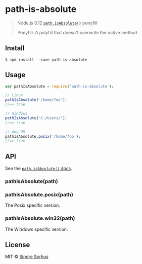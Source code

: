 # path-is-absolute

> Node.js 0.12 [`path.isAbsolute()`](http://nodejs.org/api/path.html#path_path_isabsolute_path) ponyfill
>
> Ponyfill: A polyfill that doesn't overwrite the native method

## Install

```text
$ npm install --save path-is-absolute
```

## Usage

```javascript
var pathIsAbsolute = require('path-is-absolute');

// Linux
pathIsAbsolute('/home/foo');
//=> true

// Windows
pathIsAbsolute('C:/Users/');
//=> true

// Any OS
pathIsAbsolute.posix('/home/foo');
//=> true
```

## API

See the [`path.isAbsolute()` docs](http://nodejs.org/api/path.html#path_path_isabsolute_path).

### pathIsAbsolute\(path\)

### pathIsAbsolute.posix\(path\)

The Posix specific version.

### pathIsAbsolute.win32\(path\)

The Windows specific version.

## License

MIT © [Sindre Sorhus](http://sindresorhus.com)

